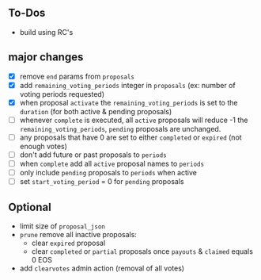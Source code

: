 ## To-Dos

- build using RC's

## major changes

- [x] remove `end` params from `proposals`
- [x] add `remaining_voting_periods` integer in `proposals` (ex: number of voting periods requested)
- [x] when proposal `activate` the `remaining_voting_periods` is set to the `duration` (for both active & pending proposals)
- [ ] whenever `complete` is executed, all `active` proposals will reduce -1 the `remaining_voting_periods`, `pending` proposals are unchanged.
- [ ] any proposals that have 0 are set to either `completed` or `expired` (not enough votes)
- [ ] don't add future or past proposals to `periods`
- [ ] when `complete` add all `active` proposal names to `periods`
- [ ] only include `pending` proposals to `periods` when active
- [ ] set `start_voting_period` = 0 for `pending` proposals

## Optional

- limit size of `proposal_json`
- `prune` remove all inactive proposals:
    - clear `expired` proposal
    - clear `completed` or `partial` proposals once `payouts` & `claimed` equals 0 EOS
- add `clearvotes` admin action (removal of all votes)
